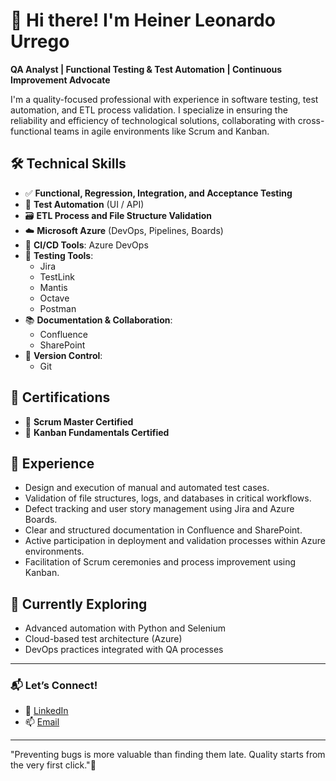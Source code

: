 #  👋  Hi there! I'm Heiner Leonardo Urrego

**QA Analyst | Functional Testing & Test Automation | Continuous Improvement Advocate**

I'm a quality-focused professional with experience in software testing, test automation, and ETL process validation. I specialize in ensuring the reliability and efficiency of technological solutions, collaborating with cross-functional teams in agile environments like Scrum and Kanban.

## 🛠️ Technical Skills

- ✅ **Functional, Regression, Integration, and Acceptance Testing**
- 🤖 **Test Automation** (UI / API)
- 🗃️ **ETL Process and File Structure Validation**
- ☁️ **Microsoft Azure** (DevOps, Pipelines, Boards)
- 🔄 **CI/CD Tools**: Azure DevOps
- 🧪 **Testing Tools**:
  - Jira
  - TestLink
  - Mantis
  - Octave
  - Postman
- 📚 **Documentation & Collaboration**:
  - Confluence
  - SharePoint
- 🔐 **Version Control**:
  - Git

## 📜 Certifications

- 🧾 **Scrum Master Certified**
- 🧾 **Kanban Fundamentals Certified**

## 💼 Experience

- Design and execution of manual and automated test cases.
- Validation of file structures, logs, and databases in critical workflows.
- Defect tracking and user story management using Jira and Azure Boards.
- Clear and structured documentation in Confluence and SharePoint.
- Active participation in deployment and validation processes within Azure environments.
- Facilitation of Scrum ceremonies and process improvement using Kanban.

## 🌱 Currently Exploring

- Advanced automation with Python and Selenium
- Cloud-based test architecture (Azure)
- DevOps practices integrated with QA processes

---

### 📬 Let’s Connect!
- 💼 [LinkedIn](https://www.linkedin.com/in/heiner-urrego-gonzalez)
- 📫 [Email](mailto:h.leonardo321@gmail.com)

---
"Preventing bugs is more valuable than finding them late. Quality starts from the very first click."🧩
